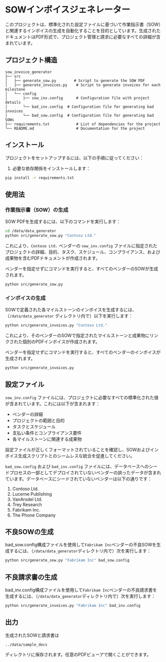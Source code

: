 # SOWインボイスジェネレーター

このプロジェクトは、標準化された設定ファイルに基づいて作業指示書（SOW）と関連するインボイスの生成を自動化することを目的としています。生成されたドキュメントはPDF形式で、プロジェクト管理と請求に必要なすべての詳細が含まれています。

## プロジェクト構造

```plaintext
sow_invoice_generator
├── src
│   ├── generate_sow.py        # Script to generate the SOW PDF
│   ├── generate_invoices.py    # Script to generate invoices for each milestone
│   └── config
│       ├── sow_inv.config      # Configuration file with project details
│       └── bad_inv.config  # Configuration file for generating bad invoices
│       └── bad_sow.config  # Configuration file for generating bad SOWs
├── requirements.txt            # List of dependencies for the project
└── README.md                   # Documentation for the project
```

## インストール

プロジェクトをセットアップするには、以下の手順に従ってください：

1. 必要な依存関係をインストールします：

``` bash
pip install -r requirements.txt
```

## 使用法

### 作業指示書（SOW）の生成

SOW PDFを生成するには、以下のコマンドを実行します：

``` bash
cd /data/data_generator
python src/generate_sow.py "Contoso Ltd."
```

これにより、`Contoso Ltd.` ベンダーの `sow_inv.config` ファイルに指定されたプロジェクトの詳細、目的、タスク、スケジュール、コンプライアンス、および成果物を含むPDFドキュメントが作成されます。

ベンダーを指定せずにコマンドを実行すると、すべてのベンダーのSOWが生成されます。

``` bash
python src/generate_sow.py
```

### インボイスの生成

SOWで定義された各マイルストーンのインボイスを生成するには、（`/data/data_generator` ディレクトリ内で）以下を実行します：

```bash
python src/generate_invoices.py "Contoso Ltd."
```

これにより、そのベンダーのSOWで指定されたマイルストーンと成果物にリンクされた個別のPDFインボイスが作成されます。

ベンダーを指定せずにコマンドを実行すると、すべてのベンダーのインボイスが生成されます。

``` bash
python src/generate_invoices.py
```

## 設定ファイル

`sow_inv.config` ファイルには、プロジェクトに必要なすべての標準化された値が含まれています。これには以下が含まれます：

- ベンダーの詳細
- プロジェクトの範囲と目的
- タスクとスケジュール
- 支払い条件とコンプライアンス要件
- 各マイルストーンに関連する成果物

設定ファイルが正しくフォーマットされていることを確認し、SOWおよびインボイス生成スクリプトとのシームレスな統合を促進してください。

`bad_sow.config` および `bad_inv.config` ファイルには、データベースへのシードプロセスの一部としてデプロイされていないベンダーの誤ったデータが含まれています。データベースにシードされていないベンダーは以下の通りです：


1. Contoso Ltd.
1. Lucerne Publishing
1. VanArsdel Ltd.
1. Trey Research
1. Fabrikam Inc.
1. The Phone Company

## 不良SOWの生成

bad_sow.config構成ファイルを使用して`Fabrikam Inc`ベンダーの不良SOWを生成するには、（`/data/data_generator`ディレクトリ内で）次を実行します：

```bash
python src/generate_sow.py "Fabrikam Inc" bad_sow.config
```

## 不良請求書の生成

bad_inv.config構成ファイルを使用して`Fabrikam Inc`ベンダーの不良請求書を生成するには、（`/data/data_generator`ディレクトリ内で）次を実行します：

```bash
python src/generate_invoices.py "Fabrikam Inc" bad_inv.config
```

## 出力

生成されたSOWと請求書は

```plaintext
../data/sample_docs
```

ディレクトリに保存されます。任意のPDFビューアで開くことができます。
